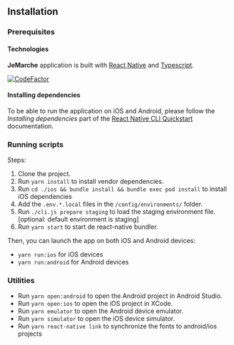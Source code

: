 ## Installation

### Prerequisites

#### Technologies

**JeMarche** application is built with [React Native](https://reactnative.dev/) and [Typescript](https://www.typescriptlang.org/).


[![CodeFactor](https://www.codefactor.io/repository/github/enmarche/je-marche/badge)](https://www.codefactor.io/repository/github/enmarche/je-marche)

#### Installing dependencies

To be able to run the application on iOS and Android, please follow the _Installing dependencies_ part of the [React Native CLI Quickstart](https://reactnative.dev/docs/getting-started) documentation.

### Running scripts

Steps:

1.  Clone the project.
2.  Run `yarn install` to install vendor dependencies.
3.  Run `cd ./ios && bundle install && bundle exec pod install` to install iOS dependencies
4.  Add the `.env.*.local` files in the `/config/environments/` folder.
5.  Run `./cli.js prepare staging` to load the staging environment file. [optional: default environment is staging]
6.  Run `yarn start` to start de react-native bundler.

Then, you can launch the app on both iOS and Android devices:

- `yarn run:ios` for iOS devices
- `yarn run:android` for Android devices

### Utilities

- Run `yarn open:android` to open the Android project in Android Studio.
- Run `yarn open:ios` to open the iOS project in XCode.
- Run `yarn emulator` to open the Android device emulator.
- Run `yarn simulator` to open the iOS device simulator.
- Run `yarn react-native link` to synchronize the fonts to android/ios projects
